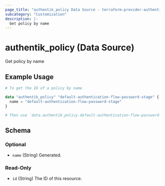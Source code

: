 ```yaml
---
page_title: "authentik_policy Data Source - terraform-provider-authentik"
subcategory: "Customization"
description: |-
  Get policy by name
---
```


# authentik_policy (Data Source)

Get policy by name

## Example Usage

```terraform
# To get the ID of a policy by name

data "authentik_policy" "default-authentication-flow-password-stage" {
  name = "default-authentication-flow-password-stage"
}

# Then use `data.authentik_policy.default-authentication-flow-password-stage.id`
```

<!-- schema generated by tfplugindocs -->
## Schema

### Optional

- `name` (String) Generated.

### Read-Only

- `id` (String) The ID of this resource.
